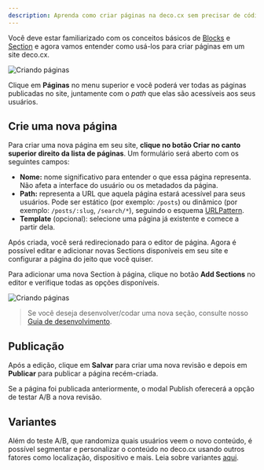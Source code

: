 ```yaml
---
description: Aprenda como criar páginas na deco.cx sem precisar de código
---
```


Você deve estar familiarizado com os conceitos básicos de
[Blocks](/docs/pt/concepts/blocks) e [Section](/docs/pt/concepts/sections) e
agora vamos entender como usá-los para criar páginas em um site deco.cx.

![Criando páginas](/docs/creating-new-page/pages-menu-pt.png)

Clique em **Páginas** no menu superior e você poderá ver todas as páginas
publicadas no site, juntamente com o _path_ que elas são acessíveis aos seus
usuários.

## Crie uma nova página

Para criar uma nova página em seu site, **clique no botão Criar no canto
superior direito da lista de páginas**. Um formulário será aberto com os
seguintes campos:

- **Nome:** nome significativo para entender o que essa página representa. Não
  afeta a interface do usuário ou os metadados da página.
- **Path:** representa a URL que aquela página estará acessível para seus
  usuários. Pode ser estático (por exemplo: `/posts`) ou dinâmico (por exemplo:
  `/posts/:slug`, `/search/*`), seguindo o esquema
  [URLPattern](http://mdn.io/urlpattern).
- **Template** (opcional): selecione uma página já existente e comece a partir
  dela.

Após criada, você será redirecionado para o editor de página. Agora é possível
editar e adicionar novas Sections disponíveis em seu site e configurar a página
do jeito que você quiser.

Para adicionar uma nova Section à página, clique no botão **Add Sections** no
editor e verifique todas as opções disponíveis.

![Criando páginas](/docs/creating-new-page/add-section.png)

> Se você deseja desenvolver/codar uma nova seção, consulte nosso
> [Guia de desenvolvimento](/docs/pt/developing/setup).

## Publicação

Após a edição, clique em **Salvar** para criar uma nova revisão e depois em
**Publicar** para publicar a página recém-criada.

Se a página foi publicada anteriormente, o modal Publish oferecerá a opção de
testar A/B a nova revisão.

## Variantes

Além do teste A/B, que randomiza quais usuários veem o novo conteúdo, é possível
segmentar e personalizar o conteúdo no deco.cx usando outros fatores como
localização, dispositivo e mais. Leia sobre variantes
[aqui](/docs/pt/getting-started/variants).
